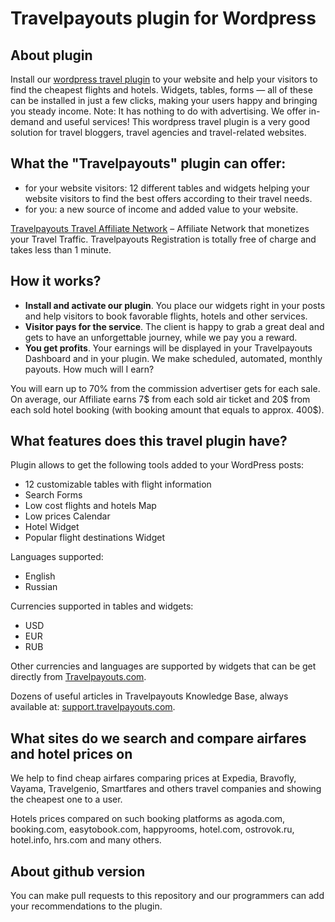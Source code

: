 # Travelpayouts plugin for Wordpress

## About plugin

Install our [wordpress travel plugin](https://wordpress.org/plugins/travelpayouts/) to your website and help your visitors to find the cheapest flights and hotels. Widgets, tables, forms — all of these can be installed in just a few clicks, making your users happy and bringing you steady income. Note: It has nothing to do with advertising. We offer in-demand and useful services! This wordpress travel plugin is a very good solution for travel bloggers, travel agencies and travel-related websites.

## What the "Travelpayouts" plugin can offer:

* for your website visitors: 12 different tables and widgets helping your website visitors to find the best offers according to their travel needs.
* for you: a new source of income and added value to your website.

[Travelpayouts Travel Affiliate Network](https://www.travelpayouts.com/?utm_source=github&utm_medium=wpplugin&locale=en) – Affiliate Network that monetizes your Travel Traffic. Travelpayouts Registration is totally free of charge and takes less than 1 minute.

## How it works?

* **Install and activate our plugin**. You place our widgets right in your posts and help visitors to book favorable flights, hotels and other services.
* **Visitor pays for the service**. The client is happy to grab a great deal and gets to have an unforgettable journey, while we pay you a reward.
* **You get profits**. Your earnings will be displayed in your Travelpayouts Dashboard and in your plugin. We make scheduled, automated, monthly payouts.
How much will I earn?

You will earn up to 70% from the commission advertiser gets for each sale. On average, our Affiliate earns 7$ from each sold air ticket and 20$ from each sold hotel booking (with booking amount that equals to approx. 400$).

## What features does this travel plugin have?

Plugin allows to get the following tools added to your WordPress posts:

* 12 customizable tables with flight information
* Search Forms
* Low cost flights and hotels Map
* Low prices Calendar
* Hotel Widget
* Popular flight destinations Widget

Languages supported:

* English
* Russian

Currencies supported in tables and widgets:

* USD
* EUR
* RUB

Other currencies and languages are supported by widgets that can be get directly from [Travelpayouts.com](http://www.travelpayouts.com/?marker=78606.github&locale=en).

Dozens of useful articles in Travelpayouts Knowledge Base, always available at: [support.travelpayouts.com](https://support.travelpayouts.com).

## What sites do we search and compare airfares and hotel prices on

We help to find cheap airfares comparing prices at Expedia, Bravofly, Vayama, Travelgenio, Smartfares and others travel companies and showing the cheapest one to a user.

Hotels prices compared on such booking platforms as agoda.com, booking.com, easytobook.com, happyrooms, hotel.com, ostrovok.ru, hotel.info, hrs.com and many others.

## About github version

You can make pull requests to this repository and our programmers can add your recommendations to the plugin.
